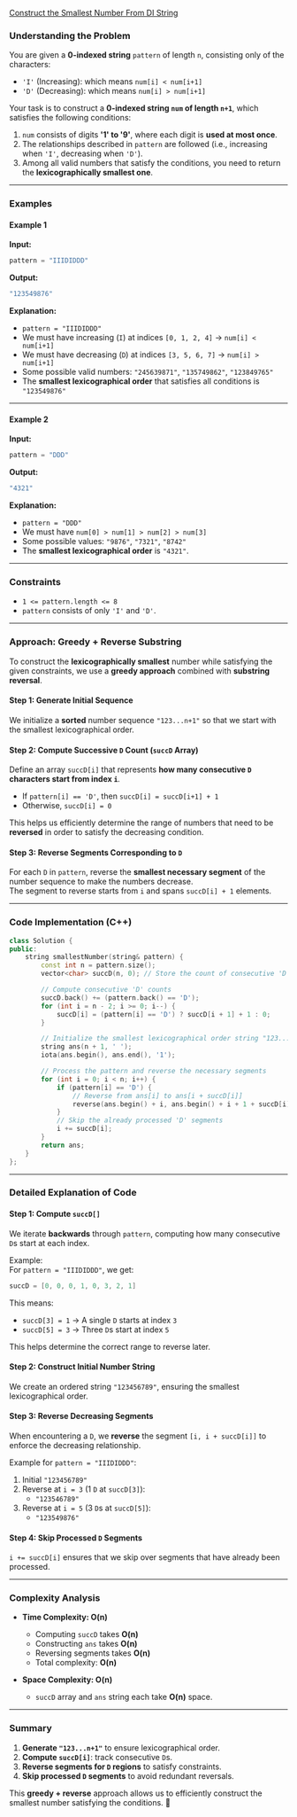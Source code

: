 [ Construct the Smallest Number From DI String](https://leetcode.com/problems/construct-smallest-number-from-di-string/description/)


### **Understanding the Problem**  
You are given a **0-indexed string** `pattern` of length `n`, consisting only of the characters:  
- `'I'` (Increasing): which means `num[i] < num[i+1]`
- `'D'` (Decreasing): which means `num[i] > num[i+1]`  

Your task is to construct a **0-indexed string `num` of length `n+1`**, which satisfies the following conditions:  
1. `num` consists of digits **'1' to '9'**, where each digit is **used at most once**.  
2. The relationships described in `pattern` are followed (i.e., increasing when `'I'`, decreasing when `'D'`).  
3. Among all valid numbers that satisfy the conditions, you need to return the **lexicographically smallest one**.  

---

### **Examples**  

#### **Example 1**  
**Input:**  
```cpp
pattern = "IIIDIDDD"
```
**Output:**  
```cpp
"123549876"
```
**Explanation:**  
- `pattern = "IIIDIDDD"`
- We must have increasing (`I`) at indices `[0, 1, 2, 4]` → `num[i] < num[i+1]`  
- We must have decreasing (`D`) at indices `[3, 5, 6, 7]` → `num[i] > num[i+1]`  
- Some possible valid numbers: `"245639871"`, `"135749862"`, `"123849765"`  
- The **smallest lexicographical order** that satisfies all conditions is `"123549876"`  

---

#### **Example 2**  
**Input:**  
```cpp
pattern = "DDD"
```
**Output:**  
```cpp
"4321"
```
**Explanation:**  
- `pattern = "DDD"`
- We must have `num[0] > num[1] > num[2] > num[3]`
- Some possible values: `"9876"`, `"7321"`, `"8742"`  
- The **smallest lexicographical order** is `"4321"`.  

---

### **Constraints**
- `1 <= pattern.length <= 8`
- `pattern` consists of only `'I'` and `'D'`.  

---

### **Approach: Greedy + Reverse Substring**  

To construct the **lexicographically smallest** number while satisfying the given constraints, we use a **greedy approach** combined with **substring reversal**.

#### **Step 1: Generate Initial Sequence**
We initialize a **sorted** number sequence `"123...n+1"` so that we start with the smallest lexicographical order.  

#### **Step 2: Compute Successive `D` Count (`succD` Array)**
Define an array `succD[i]` that represents **how many consecutive `D` characters start from index `i`**.  
- If `pattern[i] == 'D'`, then `succD[i] = succD[i+1] + 1`
- Otherwise, `succD[i] = 0`  

This helps us efficiently determine the range of numbers that need to be **reversed** in order to satisfy the decreasing condition.

#### **Step 3: Reverse Segments Corresponding to `D`**
For each `D` in `pattern`, reverse the **smallest necessary segment** of the number sequence to make the numbers decrease.  
The segment to reverse starts from `i` and spans `succD[i] + 1` elements.

---

### **Code Implementation (C++)**
```cpp
class Solution {
public:
    string smallestNumber(string& pattern) {
        const int n = pattern.size();
        vector<char> succD(n, 0); // Store the count of consecutive 'D' from index i

        // Compute consecutive 'D' counts
        succD.back() += (pattern.back() == 'D');  
        for (int i = n - 2; i >= 0; i--) {
            succD[i] = (pattern[i] == 'D') ? succD[i + 1] + 1 : 0;
        }

        // Initialize the smallest lexicographical order string "123...n+1"
        string ans(n + 1, ' ');
        iota(ans.begin(), ans.end(), '1'); 

        // Process the pattern and reverse the necessary segments
        for (int i = 0; i < n; i++) {
            if (pattern[i] == 'D') {
                // Reverse from ans[i] to ans[i + succD[i]]
                reverse(ans.begin() + i, ans.begin() + i + 1 + succD[i]);
            }
            // Skip the already processed 'D' segments
            i += succD[i];
        }
        return ans;
    }
};
```

---

### **Detailed Explanation of Code**
#### **Step 1: Compute `succD[]`**
We iterate **backwards** through `pattern`, computing how many consecutive `D`s start at each index.  

Example:  
For `pattern = "IIIDIDDD"`, we get:  
```cpp
succD = [0, 0, 0, 1, 0, 3, 2, 1]
```
This means:
- `succD[3] = 1` → A single `D` starts at index `3`
- `succD[5] = 3` → Three `D`s start at index `5`
  
This helps determine the correct range to reverse later.

#### **Step 2: Construct Initial Number String**
We create an ordered string `"123456789"`, ensuring the smallest lexicographical order.

#### **Step 3: Reverse Decreasing Segments**
When encountering a `D`, we **reverse** the segment `[i, i + succD[i]]` to enforce the decreasing relationship.

Example for `pattern = "IIIDIDDD"`:
1. Initial `"123456789"`
2. Reverse at `i = 3` (1 `D` at `succD[3]`):  
   - `"123546789"`
3. Reverse at `i = 5` (3 `D`s at `succD[5]`):  
   - `"123549876"`

#### **Step 4: Skip Processed `D` Segments**
`i += succD[i]` ensures that we skip over segments that have already been processed.

---

### **Complexity Analysis**
- **Time Complexity: O(n)**  
  - Computing `succD` takes **O(n)**
  - Constructing `ans` takes **O(n)**
  - Reversing segments takes **O(n)**
  - Total complexity: **O(n)**
  
- **Space Complexity: O(n)**  
  - `succD` array and `ans` string each take **O(n)** space.

---

### **Summary**
1. **Generate `"123...n+1"`** to ensure lexicographical order.
2. **Compute `succD[i]`**: track consecutive `D`s.
3. **Reverse segments for `D` regions** to satisfy constraints.
4. **Skip processed `D` segments** to avoid redundant reversals.

This **greedy + reverse** approach allows us to efficiently construct the smallest number satisfying the conditions. 🚀
